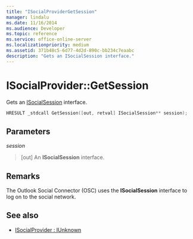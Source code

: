 ```yaml
---
title: "ISocialProviderGetSession"
manager: lindalu
ms.date: 11/16/2014
ms.audience: Developer
ms.topic: reference
ms.service: office-online-server
ms.localizationpriority: medium
ms.assetid: 371b48c5-6d77-4d2d-890c-bb234c7eaabc
description: "Gets an ISocialSession interface."
---
```


# ISocialProvider::GetSession

Gets an [ISocialSession](isocialsessioniunknown.md) interface. 
  
```cpp
HRESULT _stdcall GetSession([out, retval] ISocialSession** session);
```

## Parameters

_session_
  
> [out] An **ISocialSession** interface. 
    
## Remarks

The Outlook Social Connector (OSC) uses the **ISocialSession** interface to log on to the social network. 
  
## See also

- [ISocialProvider : IUnknown](isocialprovideriunknown.md)

